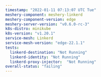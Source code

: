 ```yaml
---
timestamp: "2022-01-11 07:13:07 UTC Tue"
meshery-component: meshery-linkerd
meshery-component-version: edge
meshery-server-version: "v0.6.0-rc-3"
k8s-distro: minikube
k8s-version: "v1.20.1"
service-mesh: Linkerd
service-mesh-version: "edge-22.1.1"
tests:
  linkerd-destination: "Not Running"
  linkerd-identity: "Not Running"
  linkerd-proxy-injector:  "Not Running"
overall-status: "failing"
---
```

